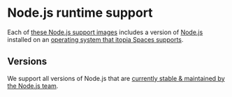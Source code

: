# Node.js runtime support

Each of [these Node.js support images](https://github.com/orgs/itopia-inc/packages?tab=packages&repo_name=spaces-images&q=nodejs)
includes a version of [Node.js](https://nodejsjs.org/en/) installed on
an [operating system that itopia Spaces supports](https://github.com/itopia-inc/spaces-base-images/).

## Versions

We support all versions of Node.js that are
[currently stable & maintained by the Node.js team](https://nodejsjs.org/en/about/releases/).
